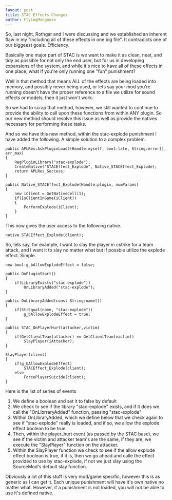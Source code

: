 ```yaml
---
layout: post
title: STAC Effects Changes
author: FlyingMongoose
---
```


So, last night, Rothgar and I were discussing and we established an inherent flaw in my "including all of these effects in one big file". It contradicts one of our biggeest goals.
Efficiency.

Basically one major part of STAC is we want to make it as clean, neat, and tidy as possible for not only the end user, but for us in developing expansions of the system, and while it's nice to have all of these effects in one place, what if you're only running one "fun" punishment?

Well in that method that means ALL of the effects are being loaded into memory, and possibly never being used, or lets say your mod you're running doesn't have the proper reference to a file we utilize for sound effects or models, then it just won't work.

So we had to scrap that method, however, we still wanted to continue to provide the ability to call upon these functions from within ANY plugin. So our new method should resolve this issue as well as provide the natives necessary for performing these tasks.

And so we have this new method, within the stac-explode punishment I have added the following. A simple solution to a complex problem.

	public APLRes:AskPluginLoad2(Handle:myself, bool:late, String:error[], err_max)
	{
		RegPluginLibrary("stac-explode");
		CreateNative("STACEffect_Explode", Native_STACEffect_Explode);
		return APLRes_Success;
	}
	
	public Native_STACEffect_Explode(Handle:plugin, numParams)
	{
		new iClient = GetNativeCell(1);
		if(IsClientInGame(iClient))
		{
			PerformExplode(iClient);
		}
	}

This now gives the user access to the following native.

	native STACEffect_Explode(client);
	
So, lets say, for example, I want to slay the player in cstrike for a team attack, and I want it to slay no matter what but if possble utilize the explode effect. Simple.

	new bool:g_bAllowExplodeEffect = false;
	
	public OnPluginStart()
	{
		if(LibraryExists("stac-explode"))
			OnLibraryAdded("stac-explode");
	}
	
	public OnLibraryAdded(const String:name[])
	{
		if(StrEqual(name, "stac-explode"))
			g_bAllowExplodeEffect = true;
	}
	
	public STAC_OnPlayerHurt(attacker,victim)
	{
		if(GetClientTeam(attacker) == GetClientTeam(victim))
			SlayPlayer(iAttacker);
	}
	
	SlayPlayer(client)
	{
		if(g_bAllowExplodeEffect)
			STACEffect_Explode(client);
		else
			ForcePlayerSuicide(client);
	}

Here is the list of series of events
1. We define a boolean and set it to false by default
2. We check to see if the library "stac-explode" exists, and if it does we call the "OnLibrraryAdded" function, passing "stac-explode"
3. Within OnLibraryAdded, which we define below that we check again to see if "stac-explode" really is loaded, and if so, we allow the explode effect boolean to be true.
4. Then, within the player_hurt event (as passed by the STAC base), we see if the victim and attacker team's are the same, if they are, we execute the "SlayPlayer" function on the attacker.
5. Within the SlayPlayer function we check to see if the allow explode effect boolean is true, if it is, then we go ahead and calle the effect provided to use by stac-explode, if not we just slay using the SourceMod's default slay function.

Obviously a lot of this stuff is very mod/game specific, however this is as generic as I can get it. Each unique punishment will have it's own native no matter what. However, if a punishment is not loaded, you will not be able to use it's defined native.